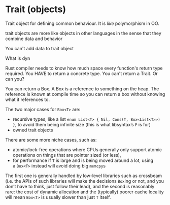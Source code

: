 # Trait (objects)

Trait object for defining common behaviour. It is *like* polymorphism in OO.

trait objects are more like objects in other languages in the sense that they combine data and behavior

You can't add data to trait object

What is dyn

Rust compiler needs to know how much space every function's return type required. You HAVE to return a concrete type. You can't return a Trait. Or can you?

You can return a Box. A Box is a reference to something on the heap. The reference is known at compile time so you can return a box without knowing what it references to.

The two major cases for `Box<T>` are:

- recursive types, like a list `enum List<T> { Nil, Cons(T, Box<List<T>>) }`, to avoid them being infinite size (this is what libsyntax’s `P` is for)
- owned trait objects

There are some more niche cases, such as:

- atomic/lock-free operations where CPUs generally only support atomic operations on things that are pointer sized (or less),
- for performance if `T` is large and is being moved around a lot, using a `Box<T>` instead will avoid doing big `memcpy`s

The first one is generally handled by low-level libraries such as crossbeam (i.e. the APIs of such libraries will make the decisions `Box`ing or not, and you don’t have to think, just follow their lead), and the second is reasonably rare: the cost of dynamic allocation and the (typically) poorer cache locality will mean `Box<T>` is usually slower than just `T` itself.